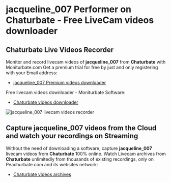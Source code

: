 # jacqueline_007 Performer on Chaturbate - Free LiveCam videos downloader

## Chaturbate Live Videos Recorder

Monitor and record livecam videos of **jacqueline_007** from **Chaturbate** with Moniturbate.com
Get a premium trial for free by just and only registering with your Email address:
* [jacqueline_007 Premium videos downloader](https://moniturbate.com/request-demo-licence-key.html)

Free livecam videos downloader - Moniturbate Software:
* [Chaturbate videos downloader](https://moniturbate.com/moniturbate-download-software.html)

![jacqueline_007 livecam videos recorder](https://peachurnet.com/templates/moniturbate-software.png)


## Capture jacqueline_007 videos from the Cloud and watch your recordings on Streaming

Without the need of downloading a software, capture **jacqueline_007** livecam videos from **Chaturbate** 100% online.
Watch Livecam archives from **Chaturbate** unlimitedly from thousands of existing recordings, only on Peachurbate.com and its websites network:
* [Chaturbate videos archives](https://peachurnet.com/)